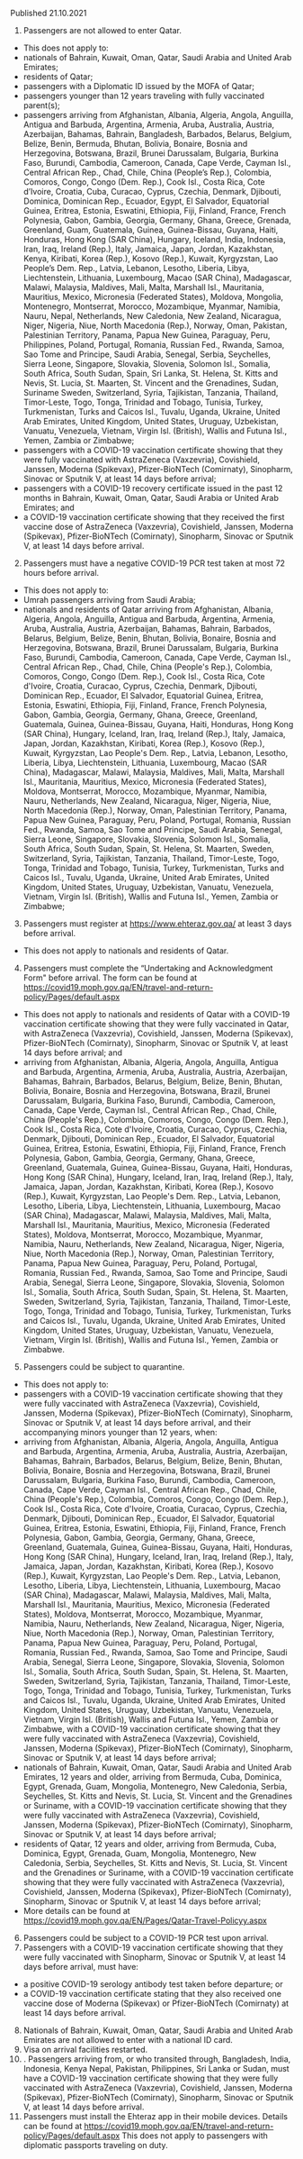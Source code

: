Published 21.10.2021
1. Passengers are not allowed to enter Qatar.
- This does not apply to:
- nationals of Bahrain, Kuwait, Oman, Qatar, Saudi Arabia and United Arab Emirates;
- residents of Qatar;
- passengers with a Diplomatic ID issued by the MOFA of Qatar;
- passengers younger than 12 years traveling with fully vaccinated parent(s);
- passengers arriving from Afghanistan, Albania, Algeria, Angola, Anguilla, Antigua and Barbuda, Argentina, Armenia, Aruba, Australia, Austria, Azerbaijan, Bahamas, Bahrain, Bangladesh, Barbados, Belarus, Belgium, Belize, Benin, Bermuda, Bhutan, Bolivia, Bonaire, Bosnia and Herzegovina, Botswana, Brazil, Brunei Darussalam, Bulgaria, Burkina Faso, Burundi, Cambodia, Cameroon, Canada, Cape Verde, Cayman Isl., Central African Rep., Chad, Chile, China (People’s Rep.), Colombia, Comoros, Congo, Congo (Dem. Rep.), Cook Isl., Costa Rica, Cote d’Ivoire, Croatia, Cuba, Curacao, Cyprus, Czechia, Denmark, Djibouti, Dominica, Dominican Rep., Ecuador, Egypt, El Salvador, Equatorial Guinea, Eritrea, Estonia, Eswatini, Ethiopia, Fiji, Finland, France, French Polynesia, Gabon, Gambia, Georgia, Germany, Ghana, Greece, Grenada, Greenland, Guam, Guatemala, Guinea, Guinea-Bissau, Guyana, Haiti, Honduras, Hong Kong (SAR China), Hungary, Iceland, India, Indonesia, Iran, Iraq, Ireland (Rep.), Italy, Jamaica, Japan, Jordan, Kazakhstan, Kenya, Kiribati, Korea (Rep.), Kosovo (Rep.), Kuwait, Kyrgyzstan, Lao People’s Dem. Rep., Latvia, Lebanon, Lesotho, Liberia, Libya, Liechtenstein, Lithuania, Luxembourg, Macao (SAR China), Madagascar, Malawi, Malaysia, Maldives, Mali, Malta, Marshall Isl., Mauritania, Mauritius, Mexico, Micronesia (Federated States), Moldova, Mongolia, Montenegro, Montserrat, Morocco, Mozambique, Myanmar, Namibia, Nauru, Nepal, Netherlands, New Caledonia, New Zealand, Nicaragua, Niger, Nigeria, Niue, North Macedonia (Rep.), Norway, Oman, Pakistan, Palestinian Territory, Panama, Papua New Guinea, Paraguay, Peru, Philippines, Poland, Portugal, Romania, Russian Fed., Rwanda, Samoa, Sao Tome and Principe, Saudi Arabia, Senegal, Serbia, Seychelles, Sierra Leone, Singapore, Slovakia, Slovenia, Solomon Isl., Somalia, South Africa, South Sudan, Spain, Sri Lanka, St. Helena, St. Kitts and Nevis, St. Lucia, St. Maarten, St. Vincent and the Grenadines, Sudan, Suriname Sweden, Switzerland, Syria, Tajikistan, Tanzania, Thailand, Timor-Leste, Togo, Tonga, Trinidad and Tobago, Tunisia, Turkey, Turkmenistan, Turks and Caicos Isl., Tuvalu, Uganda, Ukraine, United Arab Emirates, United Kingdom, United States, Uruguay, Uzbekistan, Vanuatu, Venezuela, Vietnam, Virgin Isl. (British), Wallis and Futuna Isl., Yemen, Zambia or Zimbabwe;
- passengers with a COVID-19 vaccination certificate showing that they were fully vaccinated with AstraZeneca (Vaxzevria), Covishield, Janssen, Moderna (Spikevax), Pfizer-BioNTech (Comirnaty), Sinopharm, Sinovac or Sputnik V, at least 14 days before arrival;
- passengers with a COVID-19 recovery certificate issued in the past 12 months in Bahrain, Kuwait, Oman, Qatar, Saudi Arabia or United Arab Emirates; and
- a COVID-19 vaccination certificate showing that they received the first vaccine dose of AstraZeneca (Vaxzevria), Covishield, Janssen, Moderna (Spikevax), Pfizer-BioNTech (Comirnaty), Sinopharm, Sinovac or Sputnik V, at least 14 days before arrival.
2. Passengers must have a negative COVID-19 PCR test taken at most 72 hours before arrival.
- This does not apply to:
- Umrah passengers arriving from Saudi Arabia;
- nationals and residents of Qatar arriving from Afghanistan, Albania, Algeria, Angola, Anguilla, Antigua and Barbuda, Argentina, Armenia, Aruba, Australia, Austria, Azerbaijan, Bahamas, Bahrain, Barbados, Belarus, Belgium, Belize, Benin, Bhutan, Bolivia, Bonaire, Bosnia and Herzegovina, Botswana, Brazil, Brunei Darussalam, Bulgaria, Burkina Faso, Burundi, Cambodia, Cameroon, Canada, Cape Verde, Cayman Isl., Central African Rep., Chad, Chile, China (People's Rep.), Colombia, Comoros, Congo, Congo (Dem. Rep.), Cook Isl., Costa Rica, Cote d'Ivoire, Croatia, Curacao, Cyprus, Czechia, Denmark, Djibouti, Dominican Rep., Ecuador, El Salvador, Equatorial Guinea, Eritrea, Estonia, Eswatini, Ethiopia, Fiji, Finland, France, French Polynesia, Gabon, Gambia, Georgia, Germany, Ghana, Greece, Greenland, Guatemala, Guinea, Guinea-Bissau, Guyana, Haiti, Honduras, Hong Kong (SAR China), Hungary, Iceland, Iran, Iraq, Ireland (Rep.), Italy, Jamaica, Japan, Jordan, Kazakhstan, Kiribati, Korea (Rep.), Kosovo (Rep.), Kuwait, Kyrgyzstan, Lao People's Dem. Rep., Latvia, Lebanon, Lesotho, Liberia, Libya, Liechtenstein, Lithuania, Luxembourg, Macao (SAR China), Madagascar, Malawi, Malaysia, Maldives, Mali, Malta, Marshall Isl., Mauritania, Mauritius, Mexico, Micronesia (Federated States), Moldova, Montserrat, Morocco, Mozambique, Myanmar, Namibia, Nauru, Netherlands, New Zealand, Nicaragua, Niger, Nigeria, Niue, North Macedonia (Rep.), Norway, Oman, Palestinian Territory, Panama, Papua New Guinea, Paraguay, Peru, Poland, Portugal, Romania, Russian Fed., Rwanda, Samoa, Sao Tome and Principe, Saudi Arabia, Senegal, Sierra Leone, Singapore, Slovakia, Slovenia, Solomon Isl., Somalia, South Africa, South Sudan, Spain, St. Helena, St. Maarten, Sweden, Switzerland, Syria, Tajikistan, Tanzania, Thailand, Timor-Leste, Togo, Tonga, Trinidad and Tobago, Tunisia, Turkey, Turkmenistan, Turks and Caicos Isl., Tuvalu, Uganda, Ukraine, United Arab Emirates, United Kingdom, United States, Uruguay, Uzbekistan, Vanuatu, Venezuela, Vietnam, Virgin Isl. (British), Wallis and Futuna Isl., Yemen, Zambia or Zimbabwe;
3. Passengers must register at <a href="https://www.ehteraz.gov.qa/">https://www.ehteraz.gov.qa/</a> at least 3 days before arrival.
- This does not apply to nationals and residents of Qatar.
4. Passengers must complete the “Undertaking and Acknowledgment Form" before arrival. The form can be found at <a href="https://covid19.moph.gov.qa/EN/travel-and-return-policy/Pages/default.aspx">https://covid19.moph.gov.qa/EN/travel-and-return-policy/Pages/default.aspx</a>
- This does not apply to nationals and residents of Qatar with a COVID-19 vaccination certificate showing that they were fully vaccinated in Qatar, with AstraZeneca (Vaxzevria), Covishield, Janssen, Moderna (Spikevax), Pfizer-BioNTech (Comirnaty), Sinopharm, Sinovac or Sputnik V, at least 14 days before arrival; and
- arriving from Afghanistan, Albania, Algeria, Angola, Anguilla, Antigua and Barbuda, Argentina, Armenia, Aruba, Australia, Austria, Azerbaijan, Bahamas, Bahrain, Barbados, Belarus, Belgium, Belize, Benin, Bhutan, Bolivia, Bonaire, Bosnia and Herzegovina, Botswana, Brazil, Brunei Darussalam, Bulgaria, Burkina Faso, Burundi, Cambodia, Cameroon, Canada, Cape Verde, Cayman Isl., Central African Rep., Chad, Chile, China (People's Rep.), Colombia, Comoros, Congo, Congo (Dem. Rep.), Cook Isl., Costa Rica, Cote d'Ivoire, Croatia, Curacao, Cyprus, Czechia, Denmark, Djibouti, Dominican Rep., Ecuador, El Salvador, Equatorial Guinea, Eritrea, Estonia, Eswatini, Ethiopia, Fiji, Finland, France, French Polynesia, Gabon, Gambia, Georgia, Germany, Ghana, Greece, Greenland, Guatemala, Guinea, Guinea-Bissau, Guyana, Haiti, Honduras, Hong Kong (SAR China), Hungary, Iceland, Iran, Iraq, Ireland (Rep.), Italy, Jamaica, Japan, Jordan, Kazakhstan, Kiribati, Korea (Rep.), Kosovo (Rep.), Kuwait, Kyrgyzstan, Lao People's Dem. Rep., Latvia, Lebanon, Lesotho, Liberia, Libya, Liechtenstein, Lithuania, Luxembourg, Macao (SAR China), Madagascar, Malawi, Malaysia, Maldives, Mali, Malta, Marshall Isl., Mauritania, Mauritius, Mexico, Micronesia (Federated States), Moldova, Montserrat, Morocco, Mozambique, Myanmar, Namibia, Nauru, Netherlands, New Zealand, Nicaragua, Niger, Nigeria, Niue, North Macedonia (Rep.), Norway, Oman, Palestinian Territory, Panama, Papua New Guinea, Paraguay, Peru, Poland, Portugal, Romania, Russian Fed., Rwanda, Samoa, Sao Tome and Principe, Saudi Arabia, Senegal, Sierra Leone, Singapore, Slovakia, Slovenia, Solomon Isl., Somalia, South Africa, South Sudan, Spain, St. Helena, St. Maarten, Sweden, Switzerland, Syria, Tajikistan, Tanzania, Thailand, Timor-Leste, Togo, Tonga, Trinidad and Tobago, Tunisia, Turkey, Turkmenistan, Turks and Caicos Isl., Tuvalu, Uganda, Ukraine, United Arab Emirates, United Kingdom, United States, Uruguay, Uzbekistan, Vanuatu, Venezuela, Vietnam, Virgin Isl. (British), Wallis and Futuna Isl., Yemen, Zambia or Zimbabwe.
5. Passengers could be subject to quarantine.
- This does not apply to:
- passengers with a COVID-19 vaccination certificate showing that they were fully vaccinated with AstraZeneca (Vaxzevria), Covishield, Janssen, Moderna (Spikevax), Pfizer-BioNTech (Comirnaty), Sinopharm, Sinovac or Sputnik V, at least 14 days before arrival, and their accompanying minors younger than 12 years, when:
- arriving from Afghanistan, Albania, Algeria, Angola, Anguilla, Antigua and Barbuda, Argentina, Armenia, Aruba, Australia, Austria, Azerbaijan, Bahamas, Bahrain, Barbados, Belarus, Belgium, Belize, Benin, Bhutan, Bolivia, Bonaire, Bosnia and Herzegovina, Botswana, Brazil, Brunei Darussalam, Bulgaria, Burkina Faso, Burundi, Cambodia, Cameroon, Canada, Cape Verde, Cayman Isl., Central African Rep., Chad, Chile, China (People's Rep.), Colombia, Comoros, Congo, Congo (Dem. Rep.), Cook Isl., Costa Rica, Cote d'Ivoire, Croatia, Curacao, Cyprus, Czechia, Denmark, Djibouti, Dominican Rep., Ecuador, El Salvador, Equatorial Guinea, Eritrea, Estonia, Eswatini, Ethiopia, Fiji, Finland, France, French Polynesia, Gabon, Gambia, Georgia, Germany, Ghana, Greece, Greenland, Guatemala, Guinea, Guinea-Bissau, Guyana, Haiti, Honduras, Hong Kong (SAR China), Hungary, Iceland, Iran, Iraq, Ireland (Rep.), Italy, Jamaica, Japan, Jordan, Kazakhstan, Kiribati, Korea (Rep.), Kosovo (Rep.), Kuwait, Kyrgyzstan, Lao People's Dem. Rep., Latvia, Lebanon, Lesotho, Liberia, Libya, Liechtenstein, Lithuania, Luxembourg, Macao (SAR China), Madagascar, Malawi, Malaysia, Maldives, Mali, Malta, Marshall Isl., Mauritania, Mauritius, Mexico, Micronesia (Federated States), Moldova, Montserrat, Morocco, Mozambique, Myanmar, Namibia, Nauru, Netherlands, New Zealand, Nicaragua, Niger, Nigeria, Niue, North Macedonia (Rep.), Norway, Oman, Palestinian Territory, Panama, Papua New Guinea, Paraguay, Peru, Poland, Portugal, Romania, Russian Fed., Rwanda, Samoa, Sao Tome and Principe, Saudi Arabia, Senegal, Sierra Leone, Singapore, Slovakia, Slovenia, Solomon Isl., Somalia, South Africa, South Sudan, Spain, St. Helena, St. Maarten, Sweden, Switzerland, Syria, Tajikistan, Tanzania, Thailand, Timor-Leste, Togo, Tonga, Trinidad and Tobago, Tunisia, Turkey, Turkmenistan, Turks and Caicos Isl., Tuvalu, Uganda, Ukraine, United Arab Emirates, United Kingdom, United States, Uruguay, Uzbekistan, Vanuatu, Venezuela, Vietnam, Virgin Isl. (British), Wallis and Futuna Isl., Yemen, Zambia or Zimbabwe, with a COVID-19 vaccination certificate showing that they were fully vaccinated with AstraZeneca (Vaxzevria), Covishield, Janssen, Moderna (Spikevax), Pfizer-BioNTech (Comirnaty), Sinopharm, Sinovac or Sputnik V, at least 14 days before arrival;
- nationals of Bahrain, Kuwait, Oman, Qatar, Saudi Arabia and United Arab Emirates, 12 years and older, arriving from Bermuda, Cuba, Dominica, Egypt, Grenada, Guam, Mongolia, Montenegro, New Caledonia, Serbia, Seychelles, St. Kitts and Nevis, St. Lucia, St. Vincent and the Grenadines or Suriname, with a COVID-19 vaccination certificate showing that they were fully vaccinated with AstraZeneca (Vaxzevria), Covishield, Janssen, Moderna (Spikevax), Pfizer-BioNTech (Comirnaty), Sinopharm, Sinovac or Sputnik V, at least 14 days before arrival;
- residents of Qatar, 12 years and older, arriving from Bermuda, Cuba, Dominica, Egypt, Grenada, Guam, Mongolia, Montenegro, New Caledonia, Serbia, Seychelles, St. Kitts and Nevis, St. Lucia, St. Vincent and the Grenadines or Suriname, with a COVID-19 vaccination certificate showing that they were fully vaccinated with AstraZeneca (Vaxzevria), Covishield, Janssen, Moderna (Spikevax), Pfizer-BioNTech (Comirnaty), Sinopharm, Sinovac or Sputnik V, at least 14 days before arrival;
- More details can be found at <a href="https://covid19.moph.gov.qa/EN/Pages/Qatar-Travel-Policyy.aspx">https://covid19.moph.gov.qa/EN/Pages/Qatar-Travel-Policyy.aspx</a>
6. Passengers could be subject to a COVID-19 PCR test upon arrival.
7. Passengers with a COVID-19 vaccination certificate showing that they were fully vaccinated with Sinopharm, Sinovac or Sputnik V, at least 14 days before arrival, must have:
- a positive COVID-19 serology antibody test taken before departure; or
- a COVID-19 vaccination certificate stating that they also received one vaccine dose of Moderna (Spikevax) or Pfizer-BioNTech (Comirnaty) at least 14 days before arrival.
8. Nationals of Bahrain, Kuwait, Oman, Qatar, Saudi Arabia and United Arab Emirates are not allowed to enter with a national ID card.
9. Visa on arrival facilities restarted.
10. . Passengers arriving from, or who transited through, Bangladesh, India, Indonesia, Kenya Nepal, Pakistan, Philippines, Sri Lanka or Sudan, must have a COVID-19 vaccination certificate showing that they were fully vaccinated with AstraZeneca (Vaxzevria), Covishield, Janssen, Moderna (Spikevax), Pfizer-BioNTech (Comirnaty), Sinopharm, Sinovac or Sputnik V, at least 14 days before arrival.
11. Passengers must install the Ehteraz app in their mobile devices. Details can be found at <a href="https://covid19.moph.gov.qa/EN/travel-and-return-policy/Pages/default.aspx">https://covid19.moph.gov.qa/EN/travel-and-return-policy/Pages/default.aspx</a>
This does not apply to passengers with diplomatic passports traveling on duty.
</p>